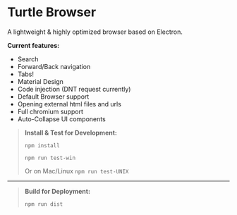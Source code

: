 **Turtle Browser**
=====
A lightweight & highly optimized browser based on Electron.

**Current features:**


 - Search
 - Forward/Back navigation
 - Tabs!
 - Material Design
 - Code injection (DNT request currently)
 - Default Browser support
 - Opening external html files and urls
 - Full chromium support
 - Auto-Collapse UI components
 

>  **Install & Test for Development:**   	
>  
>  `npm install`
>
>  `npm run test-win`
>
>  Or on Mac/Linux
>  `npm run test-UNIX`


----------


>  **Build for Deployment:**   	
>
>  `npm run dist`
